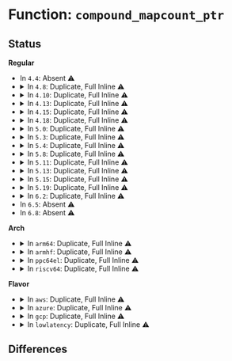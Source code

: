 # Function: <code>compound_mapcount_ptr</code>

## Status
<b>Regular</b>
<ul>
<li>
In <code>4.4</code>: Absent ⚠️
</li>
<li>
<details>
<summary>In <code>4.8</code>: Duplicate, Full Inline ⚠️</summary>

**Collision:** Static Duplication

**Inline:** Full

**Transformation:** False

**Instances:**

```
In mm/page_alloc.c (0)
Location: include/linux/mm.h:502
Inline: True
```
```
In mm/util.c (0)
Location: include/linux/mm.h:502
Inline: True
```
```
In mm/debug.c (0)
Location: include/linux/mm.h:502
Inline: True
```
```
In mm/memory.c (0)
Location: include/linux/mm.h:502
Inline: True
```
```
In mm/rmap.c (ffffffff811e8082)
Location: include/linux/mm.h:502
Inline: True
```
```
In mm/hugetlb.c (0)
Location: include/linux/mm.h:502
Inline: True
```
```
In mm/migrate.c (0)
Location: include/linux/mm.h:502
Inline: True
```
```
In mm/huge_memory.c (0)
Location: include/linux/mm.h:502
Inline: True
```
</details>
</li>
<li>
<details>
<summary>In <code>4.10</code>: Duplicate, Full Inline ⚠️</summary>

**Collision:** Static Duplication

**Inline:** Full

**Transformation:** False

**Instances:**

```
In mm/page_alloc.c (0)
Location: include/linux/mm.h:489
Inline: True
```
```
In mm/util.c (0)
Location: include/linux/mm.h:489
Inline: True
```
```
In mm/debug.c (0)
Location: include/linux/mm.h:489
Inline: True
```
```
In mm/memory.c (0)
Location: include/linux/mm.h:489
Inline: True
```
```
In mm/rmap.c (ffffffff811f9402)
Location: include/linux/mm.h:489
Inline: True
```
```
In mm/hugetlb.c (0)
Location: include/linux/mm.h:489
Inline: True
```
```
In mm/migrate.c (0)
Location: include/linux/mm.h:489
Inline: True
```
```
In mm/huge_memory.c (0)
Location: include/linux/mm.h:489
Inline: True
```
</details>
</li>
<li>
<details>
<summary>In <code>4.13</code>: Duplicate, Full Inline ⚠️</summary>

**Collision:** Static Duplication

**Inline:** Full

**Transformation:** False

**Instances:**

```
In mm/page_alloc.c (0)
Location: include/linux/mm.h:545
Inline: True
```
```
In mm/vmscan.c (0)
Location: include/linux/mm.h:545
Inline: True
```
```
In mm/util.c (0)
Location: include/linux/mm.h:545
Inline: True
```
```
In mm/debug.c (0)
Location: include/linux/mm.h:545
Inline: True
```
```
In mm/memory.c (0)
Location: include/linux/mm.h:545
Inline: True
```
```
In mm/rmap.c (ffffffff81203f19)
Location: include/linux/mm.h:545
Inline: True
```
```
In mm/hugetlb.c (0)
Location: include/linux/mm.h:545
Inline: True
```
```
In mm/migrate.c (0)
Location: include/linux/mm.h:545
Inline: True
```
```
In mm/huge_memory.c (0)
Location: include/linux/mm.h:545
Inline: True
```
</details>
</li>
<li>
<details>
<summary>In <code>4.15</code>: Duplicate, Full Inline ⚠️</summary>

**Collision:** Static Duplication

**Inline:** Full

**Transformation:** False

**Instances:**

```
In mm/page_alloc.c (0)
Location: include/linux/mm.h:562
Inline: True
```
```
In mm/vmscan.c (0)
Location: include/linux/mm.h:562
Inline: True
```
```
In mm/util.c (0)
Location: include/linux/mm.h:562
Inline: True
```
```
In mm/debug.c (0)
Location: include/linux/mm.h:562
Inline: True
```
```
In mm/memory.c (0)
Location: include/linux/mm.h:562
Inline: True
```
```
In mm/rmap.c (ffffffff8121cc89)
Location: include/linux/mm.h:562
Inline: True
```
```
In mm/swapfile.c (0)
Location: include/linux/mm.h:562
Inline: True
```
```
In mm/hugetlb.c (0)
Location: include/linux/mm.h:562
Inline: True
```
```
In mm/migrate.c (0)
Location: include/linux/mm.h:562
Inline: True
```
```
In mm/huge_memory.c (0)
Location: include/linux/mm.h:562
Inline: True
```
</details>
</li>
<li>
<details>
<summary>In <code>4.18</code>: Duplicate, Full Inline ⚠️</summary>

**Collision:** Static Duplication

**Inline:** Full

**Transformation:** False

**Instances:**

```
In mm/page_alloc.c (0)
Location: include/linux/mm.h:604
Inline: True
```
```
In mm/vmscan.c (0)
Location: include/linux/mm.h:604
Inline: True
```
```
In mm/util.c (0)
Location: include/linux/mm.h:604
Inline: True
```
```
In mm/debug.c (0)
Location: include/linux/mm.h:604
Inline: True
```
```
In mm/memory.c (0)
Location: include/linux/mm.h:604
Inline: True
```
```
In mm/rmap.c (ffffffff812403fb)
Location: include/linux/mm.h:604
Inline: True
Inline callers:
  - mm/rmap.c:hugepage_add_anon_rmap
  - mm/rmap.c:page_add_file_rmap
  - mm/rmap.c:do_page_add_anon_rmap
```
```
In mm/swapfile.c (0)
Location: include/linux/mm.h:604
Inline: True
```
```
In mm/hugetlb.c (ffffffff81255562)
Location: include/linux/mm.h:604
Inline: True
Inline callers:
  - mm/hugetlb.c:hugetlb_mcopy_atomic_pte
  - mm/hugetlb.c:hugetlb_no_page
  - mm/hugetlb.c:copy_hugetlb_page_range
```
```
In mm/migrate.c (ffffffff8126d56d)
Location: include/linux/mm.h:604
Inline: True
Inline callers:
  - mm/migrate.c:remove_migration_pte
```
```
In mm/huge_memory.c (ffffffff8127756d)
Location: include/linux/mm.h:604
Inline: True
Inline callers:
  - mm/huge_memory.c:__split_huge_pmd
  - mm/huge_memory.c:copy_huge_pmd
```
</details>
</li>
<li>
<details>
<summary>In <code>5.0</code>: Duplicate, Full Inline ⚠️</summary>

**Collision:** Static Duplication

**Inline:** Full

**Transformation:** False

**Instances:**

```
In mm/page_alloc.c (0)
Location: include/linux/mm.h:632
Inline: True
```
```
In mm/vmscan.c (0)
Location: include/linux/mm.h:632
Inline: True
```
```
In mm/util.c (0)
Location: include/linux/mm.h:632
Inline: True
```
```
In mm/debug.c (0)
Location: include/linux/mm.h:632
Inline: True
```
```
In mm/memory.c (0)
Location: include/linux/mm.h:632
Inline: True
```
```
In mm/rmap.c (ffffffff81254afb)
Location: include/linux/mm.h:632
Inline: True
Inline callers:
  - mm/rmap.c:hugepage_add_anon_rmap
  - mm/rmap.c:page_add_file_rmap
  - mm/rmap.c:do_page_add_anon_rmap
```
```
In mm/swapfile.c (0)
Location: include/linux/mm.h:632
Inline: True
```
```
In mm/hugetlb.c (ffffffff8126993d)
Location: include/linux/mm.h:632
Inline: True
Inline callers:
  - mm/hugetlb.c:hugetlb_mcopy_atomic_pte
  - mm/hugetlb.c:hugetlb_no_page
  - mm/hugetlb.c:copy_hugetlb_page_range
```
```
In mm/migrate.c (ffffffff81281c5d)
Location: include/linux/mm.h:632
Inline: True
Inline callers:
  - mm/migrate.c:remove_migration_pte
```
```
In mm/huge_memory.c (ffffffff81288d6a)
Location: include/linux/mm.h:632
Inline: True
Inline callers:
  - mm/huge_memory.c:__split_huge_pmd_locked
  - mm/huge_memory.c:copy_huge_pmd
```
</details>
</li>
<li>
<details>
<summary>In <code>5.3</code>: Duplicate, Full Inline ⚠️</summary>

**Collision:** Static Duplication

**Inline:** Full

**Transformation:** False

**Instances:**

```
In mm/vmscan.c (0)
Location: include/linux/mm.h:698
Inline: True
```
```
In mm/util.c (0)
Location: include/linux/mm.h:698
Inline: True
```
```
In mm/debug.c (0)
Location: include/linux/mm.h:698
Inline: True
```
```
In mm/memory.c (0)
Location: include/linux/mm.h:698
Inline: True
```
```
In mm/rmap.c (ffffffff81266db7)
Location: include/linux/mm.h:698
Inline: True
Inline callers:
  - mm/rmap.c:hugepage_add_anon_rmap
  - mm/rmap.c:page_add_file_rmap
  - mm/rmap.c:do_page_add_anon_rmap
```
```
In mm/page_alloc.c (0)
Location: include/linux/mm.h:698
Inline: True
```
```
In mm/swapfile.c (0)
Location: include/linux/mm.h:698
Inline: True
```
```
In mm/hugetlb.c (ffffffff81284a77)
Location: include/linux/mm.h:698
Inline: True
Inline callers:
  - mm/hugetlb.c:hugetlb_mcopy_atomic_pte
  - mm/hugetlb.c:hugetlb_no_page
  - mm/hugetlb.c:copy_hugetlb_page_range
```
```
In mm/migrate.c (ffffffff8129dd5d)
Location: include/linux/mm.h:698
Inline: True
Inline callers:
  - mm/migrate.c:remove_migration_pte
```
```
In mm/huge_memory.c (ffffffff812a39d5)
Location: include/linux/mm.h:698
Inline: True
Inline callers:
  - mm/huge_memory.c:__split_huge_pmd_locked
  - mm/huge_memory.c:copy_huge_pmd
```
</details>
</li>
<li>
<details>
<summary>In <code>5.4</code>: Duplicate, Full Inline ⚠️</summary>

**Collision:** Static Duplication

**Inline:** Full

**Transformation:** False

**Instances:**

```
In mm/vmscan.c (0)
Location: include/linux/mm_types.h:224
Inline: True
```
```
In mm/util.c (0)
Location: include/linux/mm_types.h:224
Inline: True
```
```
In mm/debug.c (0)
Location: include/linux/mm_types.h:224
Inline: True
```
```
In mm/memory.c (0)
Location: include/linux/mm_types.h:224
Inline: True
```
```
In mm/rmap.c (ffffffff812756d7)
Location: include/linux/mm_types.h:224
Inline: True
Inline callers:
  - mm/rmap.c:hugepage_add_anon_rmap
  - mm/rmap.c:page_add_file_rmap
  - mm/rmap.c:do_page_add_anon_rmap
```
```
In mm/page_alloc.c (0)
Location: include/linux/mm_types.h:224
Inline: True
```
```
In mm/swapfile.c (0)
Location: include/linux/mm_types.h:224
Inline: True
```
```
In mm/hugetlb.c (ffffffff81294617)
Location: include/linux/mm_types.h:224
Inline: True
Inline callers:
  - mm/hugetlb.c:hugetlb_mcopy_atomic_pte
  - mm/hugetlb.c:hugetlb_no_page
  - mm/hugetlb.c:copy_hugetlb_page_range
```
```
In mm/migrate.c (ffffffff812ad60d)
Location: include/linux/mm_types.h:224
Inline: True
Inline callers:
  - mm/migrate.c:remove_migration_pte
```
```
In mm/huge_memory.c (ffffffff812b4ed5)
Location: include/linux/mm_types.h:224
Inline: True
Inline callers:
  - mm/huge_memory.c:__split_huge_pmd_locked
  - mm/huge_memory.c:copy_huge_pmd
```
</details>
</li>
<li>
<details>
<summary>In <code>5.8</code>: Duplicate, Full Inline ⚠️</summary>

**Collision:** Static Duplication

**Inline:** Full

**Transformation:** False

**Instances:**

```
In mm/vmscan.c (0)
Location: include/linux/mm_types.h:224
Inline: True
```
```
In mm/util.c (0)
Location: include/linux/mm_types.h:224
Inline: True
```
```
In mm/debug.c (0)
Location: include/linux/mm_types.h:224
Inline: True
```
```
In mm/memory.c (0)
Location: include/linux/mm_types.h:224
Inline: True
```
```
In mm/rmap.c (ffffffff812a6ac7)
Location: include/linux/mm_types.h:224
Inline: True
Inline callers:
  - mm/rmap.c:hugepage_add_anon_rmap
  - mm/rmap.c:page_remove_anon_compound_rmap
  - mm/rmap.c:page_remove_file_rmap
  - mm/rmap.c:page_remove_file_rmap
  - mm/rmap.c:page_add_file_rmap
  - mm/rmap.c:do_page_add_anon_rmap
```
```
In mm/page_alloc.c (0)
Location: include/linux/mm_types.h:224
Inline: True
```
```
In mm/swapfile.c (0)
Location: include/linux/mm_types.h:224
Inline: True
```
```
In mm/hugetlb.c (ffffffff812c7a09)
Location: include/linux/mm_types.h:224
Inline: True
Inline callers:
  - mm/hugetlb.c:hugetlb_mcopy_atomic_pte
  - mm/hugetlb.c:hugetlb_no_page
  - mm/hugetlb.c:copy_hugetlb_page_range
```
```
In mm/migrate.c (ffffffff812e29b9)
Location: include/linux/mm_types.h:224
Inline: True
Inline callers:
  - mm/migrate.c:remove_migration_pte
```
```
In mm/huge_memory.c (ffffffff812ea397)
Location: include/linux/mm_types.h:224
Inline: True
Inline callers:
  - mm/huge_memory.c:__split_huge_pmd_locked
  - mm/huge_memory.c:copy_huge_pmd
```
</details>
</li>
<li>
<details>
<summary>In <code>5.11</code>: Duplicate, Full Inline ⚠️</summary>

**Collision:** Static Duplication

**Inline:** Full

**Transformation:** False

**Instances:**

```
In mm/vmscan.c (0)
Location: include/linux/mm_types.h:227
Inline: True
```
```
In mm/util.c (0)
Location: include/linux/mm_types.h:227
Inline: True
```
```
In mm/debug.c (0)
Location: include/linux/mm_types.h:227
Inline: True
```
```
In mm/memory.c (0)
Location: include/linux/mm_types.h:227
Inline: True
```
```
In mm/rmap.c (ffffffff812b1f67)
Location: include/linux/mm_types.h:227
Inline: True
Inline callers:
  - mm/rmap.c:hugepage_add_anon_rmap
  - mm/rmap.c:page_remove_anon_compound_rmap
  - mm/rmap.c:page_remove_file_rmap
  - mm/rmap.c:page_remove_file_rmap
  - mm/rmap.c:page_add_file_rmap
  - mm/rmap.c:do_page_add_anon_rmap
```
```
In mm/page_alloc.c (0)
Location: include/linux/mm_types.h:227
Inline: True
```
```
In mm/swapfile.c (0)
Location: include/linux/mm_types.h:227
Inline: True
```
```
In mm/hugetlb.c (ffffffff812d3579)
Location: include/linux/mm_types.h:227
Inline: True
Inline callers:
  - mm/hugetlb.c:hugetlb_mcopy_atomic_pte
  - mm/hugetlb.c:hugetlb_no_page
  - mm/hugetlb.c:copy_hugetlb_page_range
```
```
In mm/migrate.c (ffffffff812edde4)
Location: include/linux/mm_types.h:227
Inline: True
Inline callers:
  - mm/migrate.c:remove_migration_pte
```
```
In mm/huge_memory.c (ffffffff812f556e)
Location: include/linux/mm_types.h:227
Inline: True
Inline callers:
  - mm/huge_memory.c:__split_huge_pmd_locked
  - mm/huge_memory.c:copy_huge_pmd
```
</details>
</li>
<li>
<details>
<summary>In <code>5.13</code>: Duplicate, Full Inline ⚠️</summary>

**Collision:** Static Duplication

**Inline:** Full

**Transformation:** False

**Instances:**

```
In mm/vmscan.c (0)
Location: include/linux/mm_types.h:227
Inline: True
```
```
In mm/util.c (0)
Location: include/linux/mm_types.h:227
Inline: True
```
```
In mm/debug.c (0)
Location: include/linux/mm_types.h:227
Inline: True
```
```
In mm/memory.c (0)
Location: include/linux/mm_types.h:227
Inline: True
```
```
In mm/rmap.c (ffffffff812b7637)
Location: include/linux/mm_types.h:227
Inline: True
Inline callers:
  - mm/rmap.c:hugepage_add_anon_rmap
  - mm/rmap.c:page_remove_anon_compound_rmap
  - mm/rmap.c:page_remove_file_rmap
  - mm/rmap.c:page_remove_file_rmap
  - mm/rmap.c:page_add_file_rmap
  - mm/rmap.c:do_page_add_anon_rmap
```
```
In mm/page_alloc.c (0)
Location: include/linux/mm_types.h:227
Inline: True
```
```
In mm/swapfile.c (0)
Location: include/linux/mm_types.h:227
Inline: True
```
```
In mm/hugetlb.c (ffffffff812da39c)
Location: include/linux/mm_types.h:227
Inline: True
Inline callers:
  - mm/hugetlb.c:hugetlb_mcopy_atomic_pte
  - mm/hugetlb.c:hugetlb_no_page
  - mm/hugetlb.c:copy_hugetlb_page_range
```
```
In mm/migrate.c (ffffffff812f3f93)
Location: include/linux/mm_types.h:227
Inline: True
Inline callers:
  - mm/migrate.c:remove_migration_pte
```
```
In mm/huge_memory.c (ffffffff812fbbc5)
Location: include/linux/mm_types.h:227
Inline: True
Inline callers:
  - mm/huge_memory.c:__split_huge_pmd_locked
  - mm/huge_memory.c:copy_huge_pmd
```
</details>
</li>
<li>
<details>
<summary>In <code>5.15</code>: Duplicate, Full Inline ⚠️</summary>

**Collision:** Static Duplication

**Inline:** Full

**Transformation:** False

**Instances:**

```
In mm/vmscan.c (0)
Location: include/linux/mm_types.h:242
Inline: True
```
```
In mm/util.c (0)
Location: include/linux/mm_types.h:242
Inline: True
```
```
In mm/debug.c (0)
Location: include/linux/mm_types.h:242
Inline: True
```
```
In mm/memory.c (0)
Location: include/linux/mm_types.h:242
Inline: True
```
```
In mm/rmap.c (ffffffff812f9d47)
Location: include/linux/mm_types.h:242
Inline: True
Inline callers:
  - mm/rmap.c:hugepage_add_anon_rmap
  - mm/rmap.c:page_remove_anon_compound_rmap
  - mm/rmap.c:page_remove_file_rmap
  - mm/rmap.c:page_remove_file_rmap
  - mm/rmap.c:page_add_file_rmap
  - mm/rmap.c:do_page_add_anon_rmap
```
```
In mm/page_alloc.c (0)
Location: include/linux/mm_types.h:242
Inline: True
```
```
In mm/swapfile.c (0)
Location: include/linux/mm_types.h:242
Inline: True
```
```
In mm/hugetlb.c (ffffffff81321291)
Location: include/linux/mm_types.h:242
Inline: True
Inline callers:
  - mm/hugetlb.c:hugetlb_mcopy_atomic_pte
  - mm/hugetlb.c:hugetlb_no_page
  - mm/hugetlb.c:copy_hugetlb_page_range
```
```
In mm/migrate.c (ffffffff8133e9c4)
Location: include/linux/mm_types.h:242
Inline: True
Inline callers:
  - mm/migrate.c:remove_migration_pte
```
```
In mm/huge_memory.c (ffffffff813459be)
Location: include/linux/mm_types.h:242
Inline: True
Inline callers:
  - mm/huge_memory.c:__split_huge_pmd_locked
  - mm/huge_memory.c:copy_huge_pmd
```
</details>
</li>
<li>
<details>
<summary>In <code>5.19</code>: Duplicate, Full Inline ⚠️</summary>

**Collision:** Static Duplication

**Inline:** Full

**Transformation:** False

**Instances:**

```
In mm/util.c (0)
Location: include/linux/mm_types.h:304
Inline: True
```
```
In mm/memory.c (0)
Location: include/linux/mm_types.h:304
Inline: True
```
```
In mm/rmap.c (ffffffff8135ffe5)
Location: include/linux/mm_types.h:304
Inline: True
Inline callers:
  - mm/rmap.c:hugepage_add_anon_rmap
  - mm/rmap.c:page_remove_anon_compound_rmap
  - mm/rmap.c:page_remove_file_rmap
  - mm/rmap.c:page_remove_file_rmap
  - mm/rmap.c:page_add_file_rmap
  - mm/rmap.c:page_add_anon_rmap
```
```
In mm/page_alloc.c (0)
Location: include/linux/mm_types.h:304
Inline: True
```
```
In mm/hugetlb.c (ffffffff8138e2c4)
Location: include/linux/mm_types.h:304
Inline: True
Inline callers:
  - mm/hugetlb.c:hugetlb_mcopy_atomic_pte
  - mm/hugetlb.c:hugetlb_no_page
  - mm/hugetlb.c:copy_hugetlb_page_range
```
```
In mm/migrate.c (ffffffff813b1aaf)
Location: include/linux/mm_types.h:304
Inline: True
Inline callers:
  - mm/migrate.c:remove_migration_pte
```
```
In mm/huge_memory.c (ffffffff813bbaff)
Location: include/linux/mm_types.h:304
Inline: True
Inline callers:
  - mm/huge_memory.c:__split_huge_pmd_locked
  - mm/huge_memory.c:copy_huge_pmd
```
</details>
</li>
<li>
<details>
<summary>In <code>6.2</code>: Duplicate, Full Inline ⚠️</summary>

**Collision:** Static Duplication

**Inline:** Full

**Transformation:** False

**Instances:**

```
In mm/filemap.c (0)
Location: include/linux/mm_types.h:436
Inline: True
```
```
In mm/debug.c (0)
Location: include/linux/mm_types.h:436
Inline: True
```
```
In mm/memory.c (0)
Location: include/linux/mm_types.h:436
Inline: True
```
```
In mm/rmap.c (ffffffff813daf42)
Location: include/linux/mm_types.h:436
Inline: True
Inline callers:
  - mm/rmap.c:hugepage_add_anon_rmap
  - mm/rmap.c:page_remove_rmap
  - mm/rmap.c:page_remove_rmap
  - mm/rmap.c:page_add_file_rmap
  - mm/rmap.c:page_add_anon_rmap
```
```
In mm/page_alloc.c (0)
Location: include/linux/mm_types.h:436
Inline: True
```
```
In mm/madvise.c (0)
Location: include/linux/mm_types.h:436
Inline: True
```
```
In mm/hugetlb.c (ffffffff8140ceba)
Location: include/linux/mm_types.h:436
Inline: True
Inline callers:
  - mm/hugetlb.c:hugetlb_mcopy_atomic_pte
  - mm/hugetlb.c:hugetlb_no_page
  - mm/hugetlb.c:copy_hugetlb_page_range
```
```
In mm/mempolicy.c (0)
Location: include/linux/mm_types.h:436
Inline: True
```
```
In mm/ksm.c (0)
Location: include/linux/mm_types.h:436
Inline: True
```
```
In mm/migrate.c (ffffffff81432555)
Location: include/linux/mm_types.h:436
Inline: True
Inline callers:
  - mm/migrate.c:remove_migration_pte
```
```
In mm/migrate_device.c (0)
Location: include/linux/mm_types.h:436
Inline: True
```
```
In mm/huge_memory.c (ffffffff81441200)
Location: include/linux/mm_types.h:436
Inline: True
Inline callers:
  - mm/huge_memory.c:copy_huge_pmd
```
```
In mm/khugepaged.c (0)
Location: include/linux/mm_types.h:436
Inline: True
```
```
In mm/memory-failure.c (0)
Location: include/linux/mm_types.h:436
Inline: True
```
```
In fs/proc/task_mmu.c (0)
Location: include/linux/mm_types.h:436
Inline: True
```
```
In fs/proc/page.c (0)
Location: include/linux/mm_types.h:436
Inline: True
```
</details>
</li>
<li>
In <code>6.5</code>: Absent ⚠️
</li>
<li>
In <code>6.8</code>: Absent ⚠️
</li>
</ul>
<b>Arch</b>
<ul>
<li>
<details>
<summary>In <code>arm64</code>: Duplicate, Full Inline ⚠️</summary>

**Collision:** Static Duplication

**Inline:** Full

**Transformation:** False

**Instances:**

```
In virt/kvm/arm/mmu.c (0)
Location: include/linux/mm_types.h:224
Inline: True
```
```
In mm/vmscan.c (0)
Location: include/linux/mm_types.h:224
Inline: True
```
```
In mm/util.c (0)
Location: include/linux/mm_types.h:224
Inline: True
```
```
In mm/debug.c (0)
Location: include/linux/mm_types.h:224
Inline: True
```
```
In mm/memory.c (0)
Location: include/linux/mm_types.h:224
Inline: True
```
```
In mm/rmap.c (ffff80001030b67c)
Location: include/linux/mm_types.h:224
Inline: True
Inline callers:
  - mm/rmap.c:hugepage_add_anon_rmap
  - mm/rmap.c:page_add_file_rmap
  - mm/rmap.c:do_page_add_anon_rmap
```
```
In mm/page_alloc.c (0)
Location: include/linux/mm_types.h:224
Inline: True
```
```
In mm/hugetlb.c (ffff80001033308c)
Location: include/linux/mm_types.h:224
Inline: True
Inline callers:
  - mm/hugetlb.c:hugetlb_mcopy_atomic_pte
  - mm/hugetlb.c:hugetlb_no_page
  - mm/hugetlb.c:copy_hugetlb_page_range
```
```
In mm/migrate.c (ffff80001034f120)
Location: include/linux/mm_types.h:224
Inline: True
Inline callers:
  - mm/migrate.c:remove_migration_pte
```
```
In mm/huge_memory.c (ffff800010355fa0)
Location: include/linux/mm_types.h:224
Inline: True
Inline callers:
  - mm/huge_memory.c:__split_huge_pmd_locked
  - mm/huge_memory.c:copy_huge_pmd
```
</details>
</li>
<li>
<details>
<summary>In <code>armhf</code>: Duplicate, Full Inline ⚠️</summary>

**Collision:** Static Duplication

**Inline:** Full

**Transformation:** False

**Instances:**

```
In mm/vmscan.c (0)
Location: include/linux/mm_types.h:224
Inline: True
```
```
In mm/util.c (0)
Location: include/linux/mm_types.h:224
Inline: True
```
```
In mm/debug.c (0)
Location: include/linux/mm_types.h:224
Inline: True
```
```
In mm/memory.c (0)
Location: include/linux/mm_types.h:224
Inline: True
```
```
In mm/rmap.c (c052602c)
Location: include/linux/mm_types.h:224
Inline: True
Inline callers:
  - mm/rmap.c:do_page_add_anon_rmap
```
```
In mm/page_alloc.c (0)
Location: include/linux/mm_types.h:224
Inline: True
```
</details>
</li>
<li>
<details>
<summary>In <code>ppc64el</code>: Duplicate, Full Inline ⚠️</summary>

**Collision:** Static Duplication

**Inline:** Full

**Transformation:** False

**Instances:**

```
In mm/vmscan.c (c00000000038769c)
Location: include/linux/mm_types.h:224
Inline: True
Inline callers:
  - mm/vmscan.c:shrink_page_list
```
```
In mm/util.c (c000000000398000)
Location: include/linux/mm_types.h:224
Inline: True
Inline callers:
  - mm/util.c:__page_mapcount
```
```
In mm/debug.c (c0000000003b5180)
Location: include/linux/mm_types.h:224
Inline: True
Inline callers:
  - mm/debug.c:__dump_page
```
```
In mm/memory.c (0)
Location: include/linux/mm_types.h:224
Inline: True
```
```
In mm/rmap.c (c0000000003db884)
Location: include/linux/mm_types.h:224
Inline: True
Inline callers:
  - mm/rmap.c:hugepage_add_new_anon_rmap
  - mm/rmap.c:hugepage_add_anon_rmap
  - mm/rmap.c:page_add_file_rmap
  - mm/rmap.c:page_add_new_anon_rmap
  - mm/rmap.c:do_page_add_anon_rmap
```
```
In mm/page_alloc.c (c0000000003e51bc)
Location: include/linux/mm_types.h:224
Inline: True
Inline callers:
  - mm/page_alloc.c:prep_new_page
```
```
In mm/hugetlb.c (c00000000040ee30)
Location: include/linux/mm_types.h:224
Inline: True
Inline callers:
  - mm/hugetlb.c:hugetlb_mcopy_atomic_pte
  - mm/hugetlb.c:hugetlb_no_page
  - mm/hugetlb.c:copy_hugetlb_page_range
  - mm/hugetlb.c:prep_compound_gigantic_page
```
```
In mm/migrate.c (c000000000431374)
Location: include/linux/mm_types.h:224
Inline: True
Inline callers:
  - mm/migrate.c:remove_migration_pte
```
```
In mm/huge_memory.c (c000000000442820)
Location: include/linux/mm_types.h:224
Inline: True
Inline callers:
  - mm/huge_memory.c:page_trans_huge_mapcount
  - mm/huge_memory.c:__split_huge_pmd_locked
  - mm/huge_memory.c:__split_huge_pmd_locked
  - mm/huge_memory.c:follow_trans_huge_pmd
  - mm/huge_memory.c:copy_huge_pmd
```
</details>
</li>
<li>
<details>
<summary>In <code>riscv64</code>: Duplicate, Full Inline ⚠️</summary>

**Collision:** Static Duplication

**Inline:** Full

**Transformation:** False

**Instances:**

```
In mm/vmscan.c (0)
Location: include/linux/mm_types.h:224
Inline: True
```
```
In mm/util.c (0)
Location: include/linux/mm_types.h:224
Inline: True
```
```
In mm/debug.c (0)
Location: include/linux/mm_types.h:224
Inline: True
```
```
In mm/memory.c (0)
Location: include/linux/mm_types.h:224
Inline: True
```
```
In mm/rmap.c (ffffffe000214fde)
Location: include/linux/mm_types.h:224
Inline: True
Inline callers:
  - mm/rmap.c:hugepage_add_anon_rmap
  - mm/rmap.c:do_page_add_anon_rmap
```
```
In mm/page_alloc.c (0)
Location: include/linux/mm_types.h:224
Inline: True
```
```
In mm/hugetlb.c (ffffffe00022f5aa)
Location: include/linux/mm_types.h:224
Inline: True
Inline callers:
  - mm/hugetlb.c:hugetlb_mcopy_atomic_pte
  - mm/hugetlb.c:hugetlb_no_page
  - mm/hugetlb.c:copy_hugetlb_page_range
```
```
In mm/migrate.c (ffffffe00023e1fe)
Location: include/linux/mm_types.h:224
Inline: True
Inline callers:
  - mm/migrate.c:remove_migration_pte
```
</details>
</li>
</ul>
<b>Flavor</b>
<ul>
<li>
<details>
<summary>In <code>aws</code>: Duplicate, Full Inline ⚠️</summary>

**Collision:** Static Duplication

**Inline:** Full

**Transformation:** False

**Instances:**

```
In mm/vmscan.c (0)
Location: include/linux/mm_types.h:224
Inline: True
```
```
In mm/util.c (0)
Location: include/linux/mm_types.h:224
Inline: True
```
```
In mm/debug.c (0)
Location: include/linux/mm_types.h:224
Inline: True
```
```
In mm/memory.c (0)
Location: include/linux/mm_types.h:224
Inline: True
```
```
In mm/rmap.c (ffffffff8126dd27)
Location: include/linux/mm_types.h:224
Inline: True
Inline callers:
  - mm/rmap.c:hugepage_add_anon_rmap
  - mm/rmap.c:page_add_file_rmap
  - mm/rmap.c:do_page_add_anon_rmap
```
```
In mm/page_alloc.c (0)
Location: include/linux/mm_types.h:224
Inline: True
```
```
In mm/swapfile.c (0)
Location: include/linux/mm_types.h:224
Inline: True
```
```
In mm/hugetlb.c (ffffffff8128cbf7)
Location: include/linux/mm_types.h:224
Inline: True
Inline callers:
  - mm/hugetlb.c:hugetlb_mcopy_atomic_pte
  - mm/hugetlb.c:hugetlb_no_page
  - mm/hugetlb.c:copy_hugetlb_page_range
```
```
In mm/migrate.c (ffffffff812a5bed)
Location: include/linux/mm_types.h:224
Inline: True
Inline callers:
  - mm/migrate.c:remove_migration_pte
```
```
In mm/huge_memory.c (ffffffff812ad4b5)
Location: include/linux/mm_types.h:224
Inline: True
Inline callers:
  - mm/huge_memory.c:__split_huge_pmd_locked
  - mm/huge_memory.c:copy_huge_pmd
```
</details>
</li>
<li>
<details>
<summary>In <code>azure</code>: Duplicate, Full Inline ⚠️</summary>

**Collision:** Static Duplication

**Inline:** Full

**Transformation:** False

**Instances:**

```
In mm/vmscan.c (0)
Location: include/linux/mm_types.h:224
Inline: True
```
```
In mm/util.c (0)
Location: include/linux/mm_types.h:224
Inline: True
```
```
In mm/debug.c (0)
Location: include/linux/mm_types.h:224
Inline: True
```
```
In mm/memory.c (0)
Location: include/linux/mm_types.h:224
Inline: True
```
```
In mm/rmap.c (ffffffff8125fd57)
Location: include/linux/mm_types.h:224
Inline: True
Inline callers:
  - mm/rmap.c:hugepage_add_anon_rmap
  - mm/rmap.c:page_add_file_rmap
  - mm/rmap.c:do_page_add_anon_rmap
```
```
In mm/page_alloc.c (0)
Location: include/linux/mm_types.h:224
Inline: True
```
```
In mm/swapfile.c (0)
Location: include/linux/mm_types.h:224
Inline: True
```
```
In mm/hugetlb.c (ffffffff8127ea19)
Location: include/linux/mm_types.h:224
Inline: True
Inline callers:
  - mm/hugetlb.c:hugetlb_mcopy_atomic_pte
  - mm/hugetlb.c:hugetlb_no_page
  - mm/hugetlb.c:copy_hugetlb_page_range
```
```
In mm/migrate.c (ffffffff812976bb)
Location: include/linux/mm_types.h:224
Inline: True
Inline callers:
  - mm/migrate.c:remove_migration_pte
```
```
In mm/huge_memory.c (ffffffff8129e46c)
Location: include/linux/mm_types.h:224
Inline: True
Inline callers:
  - mm/huge_memory.c:__split_huge_pmd_locked
  - mm/huge_memory.c:copy_huge_pmd
```
</details>
</li>
<li>
<details>
<summary>In <code>gcp</code>: Duplicate, Full Inline ⚠️</summary>

**Collision:** Static Duplication

**Inline:** Full

**Transformation:** False

**Instances:**

```
In mm/vmscan.c (0)
Location: include/linux/mm_types.h:224
Inline: True
```
```
In mm/util.c (0)
Location: include/linux/mm_types.h:224
Inline: True
```
```
In mm/debug.c (0)
Location: include/linux/mm_types.h:224
Inline: True
```
```
In mm/memory.c (0)
Location: include/linux/mm_types.h:224
Inline: True
```
```
In mm/rmap.c (ffffffff8126bac7)
Location: include/linux/mm_types.h:224
Inline: True
Inline callers:
  - mm/rmap.c:hugepage_add_anon_rmap
  - mm/rmap.c:page_add_file_rmap
  - mm/rmap.c:do_page_add_anon_rmap
```
```
In mm/page_alloc.c (0)
Location: include/linux/mm_types.h:224
Inline: True
```
```
In mm/swapfile.c (0)
Location: include/linux/mm_types.h:224
Inline: True
```
```
In mm/hugetlb.c (ffffffff8128aa07)
Location: include/linux/mm_types.h:224
Inline: True
Inline callers:
  - mm/hugetlb.c:hugetlb_mcopy_atomic_pte
  - mm/hugetlb.c:hugetlb_no_page
  - mm/hugetlb.c:copy_hugetlb_page_range
```
```
In mm/migrate.c (ffffffff812a39fd)
Location: include/linux/mm_types.h:224
Inline: True
Inline callers:
  - mm/migrate.c:remove_migration_pte
```
```
In mm/huge_memory.c (ffffffff812ab2c5)
Location: include/linux/mm_types.h:224
Inline: True
Inline callers:
  - mm/huge_memory.c:__split_huge_pmd_locked
  - mm/huge_memory.c:copy_huge_pmd
```
</details>
</li>
<li>
<details>
<summary>In <code>lowlatency</code>: Duplicate, Full Inline ⚠️</summary>

**Collision:** Static Duplication

**Inline:** Full

**Transformation:** False

**Instances:**

```
In mm/vmscan.c (0)
Location: include/linux/mm_types.h:224
Inline: True
```
```
In mm/util.c (0)
Location: include/linux/mm_types.h:224
Inline: True
```
```
In mm/debug.c (0)
Location: include/linux/mm_types.h:224
Inline: True
```
```
In mm/memory.c (0)
Location: include/linux/mm_types.h:224
Inline: True
```
```
In mm/rmap.c (ffffffff8127b457)
Location: include/linux/mm_types.h:224
Inline: True
Inline callers:
  - mm/rmap.c:hugepage_add_anon_rmap
  - mm/rmap.c:page_add_file_rmap
  - mm/rmap.c:do_page_add_anon_rmap
```
```
In mm/page_alloc.c (0)
Location: include/linux/mm_types.h:224
Inline: True
```
```
In mm/swapfile.c (0)
Location: include/linux/mm_types.h:224
Inline: True
```
```
In mm/hugetlb.c (ffffffff8129a7fc)
Location: include/linux/mm_types.h:224
Inline: True
Inline callers:
  - mm/hugetlb.c:hugetlb_mcopy_atomic_pte
  - mm/hugetlb.c:hugetlb_no_page
  - mm/hugetlb.c:copy_hugetlb_page_range
```
```
In mm/migrate.c (ffffffff812b420d)
Location: include/linux/mm_types.h:224
Inline: True
Inline callers:
  - mm/migrate.c:remove_migration_pte
```
```
In mm/huge_memory.c (ffffffff812bb615)
Location: include/linux/mm_types.h:224
Inline: True
Inline callers:
  - mm/huge_memory.c:__split_huge_pmd_locked
  - mm/huge_memory.c:copy_huge_pmd
```
</details>
</li>
</ul>

## Differences
